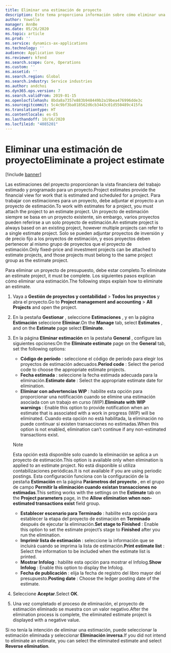 ```yaml
---
title: Eliminar una estimación de proyecto
description: Este tema proporciona información sobre cómo eliminar una estimación de proyecto una vez que se ha completado.
author: Yowelle
manager: AnnBe
ms.date: 05/26/2020
ms.topic: article
ms.prod: ''
ms.service: dynamics-ax-applications
ms.technology: ''
audience: Application User
ms.reviewer: kfend
ms.search.scope: Core, Operations
ms.custom: ''
ms.assetid: ''
ms.search.region: Global
ms.search.industry: Service industries
ms.author: andchoi
ms.dyn365.ops.version: 7
ms.search.validFrom: 2019-01-15
ms.openlocfilehash: 8bda8a7357e883b948449b2a19bea476996dde3c
ms.sourcegitcommit: 5c4c9bf3ba018562d6cb3443c01d550489c415fa
ms.translationtype: HT
ms.contentlocale: es-ES
ms.lasthandoff: 10/16/2020
ms.locfileid: "4085201"
---
```

# <a name="eliminate-a-project-estimate"></a><span data-ttu-id="d4d35-103">Eliminar una estimación de proyecto</span><span class="sxs-lookup"><span data-stu-id="d4d35-103">Eliminate a project estimate</span></span>

[!include [banner](../includes/banner.md)]

<span data-ttu-id="d4d35-104">Las estimaciones del proyecto proporcionan la vista financiera del trabajo estimado y programado para un proyecto.</span><span class="sxs-lookup"><span data-stu-id="d4d35-104">Project estimates provide the financial view for work that is estimated and scheduled for a project.</span></span> <span data-ttu-id="d4d35-105">Para trabajar con estimaciones para un proyecto, debe adjuntar el proyecto a un proyecto de estimación.</span><span class="sxs-lookup"><span data-stu-id="d4d35-105">To work with estimates for a project, you must attach the project to an estimate project.</span></span> <span data-ttu-id="d4d35-106">Un proyecto de estimación siempre se basa en un proyecto existente, sin embargo, varios proyectos pueden referirse a un solo proyecto de estimación.</span><span class="sxs-lookup"><span data-stu-id="d4d35-106">An estimate project is always based on an existing project, however multiple projects can refer to a single estimate project.</span></span> <span data-ttu-id="d4d35-107">Solo se pueden adjuntar proyectos de inversión y de precio fijo a los proyectos de estimación, y esos proyectos deben pertenecer al mismo grupo de proyectos que el proyecto de estimación.</span><span class="sxs-lookup"><span data-stu-id="d4d35-107">Only fixed-price and investment projects can be attached to estimate projects, and those projects must belong to the same project group as the estimate project.</span></span>

<span data-ttu-id="d4d35-108">Para eliminar un proyecto de presupuesto, debe estar completo.</span><span class="sxs-lookup"><span data-stu-id="d4d35-108">To eliminate an estimate project, it must be complete.</span></span> <span data-ttu-id="d4d35-109">Los siguientes pasos explican cómo eliminar una estimación.</span><span class="sxs-lookup"><span data-stu-id="d4d35-109">The following steps explain how to eliminate an estimate.</span></span>

1. <span data-ttu-id="d4d35-110">Vaya a **Gestión de proyectos y contabilidad** > **Todos los proyectos** y abra el proyecto.</span><span class="sxs-lookup"><span data-stu-id="d4d35-110">Go to **Project management and accounting** > **All Projects** and open the project.</span></span> 
2. <span data-ttu-id="d4d35-111">En la pestaña **Gestionar** , seleccione **Estimaciones** , y en la página **Estimación** seleccione **Eliminar**.</span><span class="sxs-lookup"><span data-stu-id="d4d35-111">On the **Manage** tab, select **Estimates** , and on the **Estimate** page select **Eliminate**.</span></span>
3. <span data-ttu-id="d4d35-112">En la página **Eliminar estimación** en la pestaña **General** , configure las siguientes opciones:</span><span class="sxs-lookup"><span data-stu-id="d4d35-112">On the **Eliminate estimate** page on the **General** tab, set the following options:</span></span>

   - <span data-ttu-id="d4d35-113">**Código de período** : seleccione el código de período para elegir los proyectos de estimación adecuados.</span><span class="sxs-lookup"><span data-stu-id="d4d35-113">**Period code** : Select the period code to choose the appropriate estimate projects.</span></span> 
   - <span data-ttu-id="d4d35-114">**Fecha estimada** : seleccione la fecha estimada adecuada para la eliminación.</span><span class="sxs-lookup"><span data-stu-id="d4d35-114">**Estimate date** : Select the appropriate estimate date for elimination.</span></span>
   - <span data-ttu-id="d4d35-115">**Eliminar con advertencias WIP** : habilite esta opción para proporcionar una notificación cuando se elimine una estimación asociada con un trabajo en curso (WIP).</span><span class="sxs-lookup"><span data-stu-id="d4d35-115">**Eliminate with WIP warnings** : Enable this option to provide notification when an estimate that is associated with a work in progress (WIP) will be eliminated.</span></span> <span data-ttu-id="d4d35-116">Cuando esta opción no está habilitada, la eliminación no puede continuar si existen transacciones no estimadas.</span><span class="sxs-lookup"><span data-stu-id="d4d35-116">When this option is not enabled, elimination can’t continue if any non-estimated transactions exist.</span></span> 
   > [!NOTE]
   > <span data-ttu-id="d4d35-117">Esta opción está disponible solo cuando la eliminación se aplica a un proyecto de estimación.</span><span class="sxs-lookup"><span data-stu-id="d4d35-117">This option is available only when elimination is applied to an estimate project.</span></span> <span data-ttu-id="d4d35-118">No está disponible si utiliza contabilizaciones periódicas.</span><span class="sxs-lookup"><span data-stu-id="d4d35-118">It is not available if you are using periodic postings.</span></span> <span data-ttu-id="d4d35-119">Esta configuración funciona con la configuración de la pestaña **Estimación** en la página **Parámetros del proyecto** , en el grupo de campo **Permitir la eliminación cuando existan transacciones no estimadas**.</span><span class="sxs-lookup"><span data-stu-id="d4d35-119">This setting works with the settings on the **Estimate** tab on the **Project parameters** page, in the **Allow elimination when non-estimated transactions exist** field group.</span></span>
   - <span data-ttu-id="d4d35-120">**Establecer escenario para Terminado** : habilite esta opción para establecer la etapa del proyecto de estimación en **Terminado** después de ejecutar la eliminación.</span><span class="sxs-lookup"><span data-stu-id="d4d35-120">**Set stage to Finished** : Enable this option to set the estimate project’s stage to **Finished** after you run the elimination.</span></span>
   - <span data-ttu-id="d4d35-121">**Imprimir lista de estimación** : seleccione la información que se incluirá cuando se imprima la lista de estimación.</span><span class="sxs-lookup"><span data-stu-id="d4d35-121">**Print estimate list** : Select the information to be included when the estimate list is printed.</span></span>
   - <span data-ttu-id="d4d35-122">**Mostrar Infolog** : habilite esta opción para mostrar el Infolog.</span><span class="sxs-lookup"><span data-stu-id="d4d35-122">**Show Infolog** : Enable this option to display the Infolog.</span></span>
   - <span data-ttu-id="d4d35-123">**Fecha de publicación** : elija la fecha de registro del libro mayor del presupuesto.</span><span class="sxs-lookup"><span data-stu-id="d4d35-123">**Posting date** : Choose the ledger posting date of the estimate.</span></span>

4.  <span data-ttu-id="d4d35-124">Seleccione **Aceptar**.</span><span class="sxs-lookup"><span data-stu-id="d4d35-124">Select **OK**.</span></span>
5. <span data-ttu-id="d4d35-125">Una vez completado el proceso de eliminación, el proyecto de estimación eliminado se muestra con un valor negativo.</span><span class="sxs-lookup"><span data-stu-id="d4d35-125">After the elimination process is complete, the eliminated estimate project is displayed with a negative value.</span></span> 

<span data-ttu-id="d4d35-126">Si no tenía la intención de eliminar una estimación, puede seleccionar la estimación eliminada y seleccionar **Eliminación inversa**.</span><span class="sxs-lookup"><span data-stu-id="d4d35-126">If you did not intend to eliminate an estimate, you can select the eliminated estimate and select **Reverse elimination**.</span></span>   
